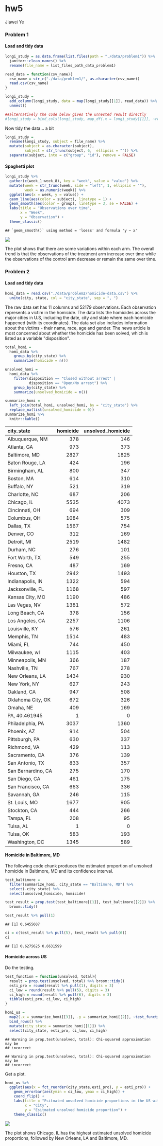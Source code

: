 hw5
================
Jiawei Ye

### Problem 1

#### Load and tidy data

``` r
longi_study = as.data.frame(list.files(path = "./data/problem1")) %>% 
  janitor::clean_names() %>% 
  rename(file_name = list_files_path_data_problem1)

read_data = function(csv_name){
  csv_name = str_c("./data/problem1/", as.character(csv_name))
  read.csv(csv_name)
}

longi_study = 
  add_column(longi_study, data = map(longi_study[[1]], read_data)) %>% 
  unnest()

##alternatively the code below gives the unnested result directly
#longi_study = bind_cols(longi_study, map_df(.x = longi_study[[1]], ~read_data(.x)))
```

Now tidy the data... a bit

``` r
longi_study =
  rename(longi_study, subject = file_name) %>% 
  mutate(subject = as.character(subject), 
         subject = str_trunc(subject, 6,  ellipsis = "")) %>% 
  separate(subject, into = c("group", "id"), remove = FALSE)
```

#### Spaghetti plot

``` r
longi_study %>% 
  gather(c(week_1:week_8), key = "week", value = "value") %>% 
  mutate(week = str_trunc(week, side = "left", 1, ellipsis = ""), 
         week = as.numeric(week)) %>% 
  ggplot(aes(x = week, y = value)) +
  geom_line(aes(color = subject), linetype = 1) +
  geom_smooth(aes(color = group), linetype = 3, se = FALSE) +
  labs(title = "Observations over time", 
       x = "Week", 
       y = "Observation") +
  theme_classic() 
```

    ## `geom_smooth()` using method = 'loess' and formula 'y ~ x'

![](p8105_hw5_jy2947_files/figure-markdown_github/plot-1.png)

The plot shows that there are some variations within each arm. The overall trend is that the observations of the treatment arm increase over time while the observations of the control arm decrease or remain the same over time.

### Problem 2

#### Load and tidy data

``` r
homi_data = read.csv("./data/problem2/homicide-data.csv") %>% 
  unite(city, state, col = "city_state", sep = ", ")
```

The raw data set has 11 columns and 52179 observations. Each observation represents a victim in the homicide. The data lists the homicides across the major cities in U.S, including the date, city and state where each homicide happened (with its coordinates). The data set also includes information about the victims - their name, race, age and gender. The news article is most concerned about whether the homicide has been solved, which is listed as a variable "disposition".

``` r
total_homi =  
  homi_data %>% 
    group_by(city_state) %>% 
    summarize(homicide = n())

unsolved_homi = 
  homi_data %>% 
    filter(disposition == "Closed without arrest" | 
           disposition == "Open/No arrest") %>% 
    group_by(city_state) %>% 
    summarize(unsolved_homicide = n())  

summarize_homi = 
  left_join(total_homi, unsolved_homi, by = "city_state") %>% 
  replace_na(list(unsolved_homicide = 0))
summarize_homi %>% 
  knitr::kable()
```

| city\_state        |  homicide|  unsolved\_homicide|
|:-------------------|---------:|-------------------:|
| Albuquerque, NM    |       378|                 146|
| Atlanta, GA        |       973|                 373|
| Baltimore, MD      |      2827|                1825|
| Baton Rouge, LA    |       424|                 196|
| Birmingham, AL     |       800|                 347|
| Boston, MA         |       614|                 310|
| Buffalo, NY        |       521|                 319|
| Charlotte, NC      |       687|                 206|
| Chicago, IL        |      5535|                4073|
| Cincinnati, OH     |       694|                 309|
| Columbus, OH       |      1084|                 575|
| Dallas, TX         |      1567|                 754|
| Denver, CO         |       312|                 169|
| Detroit, MI        |      2519|                1482|
| Durham, NC         |       276|                 101|
| Fort Worth, TX     |       549|                 255|
| Fresno, CA         |       487|                 169|
| Houston, TX        |      2942|                1493|
| Indianapolis, IN   |      1322|                 594|
| Jacksonville, FL   |      1168|                 597|
| Kansas City, MO    |      1190|                 486|
| Las Vegas, NV      |      1381|                 572|
| Long Beach, CA     |       378|                 156|
| Los Angeles, CA    |      2257|                1106|
| Louisville, KY     |       576|                 261|
| Memphis, TN        |      1514|                 483|
| Miami, FL          |       744|                 450|
| Milwaukee, wI      |      1115|                 403|
| Minneapolis, MN    |       366|                 187|
| Nashville, TN      |       767|                 278|
| New Orleans, LA    |      1434|                 930|
| New York, NY       |       627|                 243|
| Oakland, CA        |       947|                 508|
| Oklahoma City, OK  |       672|                 326|
| Omaha, NE          |       409|                 169|
| PA, 40.461945      |         1|                   0|
| Philadelphia, PA   |      3037|                1360|
| Phoenix, AZ        |       914|                 504|
| Pittsburgh, PA     |       630|                 337|
| Richmond, VA       |       429|                 113|
| Sacramento, CA     |       376|                 139|
| San Antonio, TX    |       833|                 357|
| San Bernardino, CA |       275|                 170|
| San Diego, CA      |       461|                 175|
| San Francisco, CA  |       663|                 336|
| Savannah, GA       |       246|                 115|
| St. Louis, MO      |      1677|                 905|
| Stockton, CA       |       444|                 266|
| Tampa, FL          |       208|                  95|
| Tulsa, AL          |         1|                   0|
| Tulsa, OK          |       583|                 193|
| Washington, DC     |      1345|                 589|

#### Homicide in Baltimore, MD

The following code chunk produces the estimated proportion of unsolved homicide in Baltimore, MD and its confidence interval.

``` r
test_baltimore = 
  filter(summarize_homi, city_state == "Baltimore, MD") %>% 
  select(-city_state) %>% 
  select(unsolved_homicide, homicide)

test_result = prop.test(test_baltimore[[1]], test_baltimore[[2]]) %>% 
  broom::tidy()

test_result %>% pull(1)
```

    ## [1] 0.6455607

``` r
ci = c(test_result %>% pull(5), test_result %>% pull(6))
ci
```

    ## [1] 0.6275625 0.6631599

#### Homicide across US

Do the testing.

``` r
test_function = function(unsolved, total){
  result = prop.test(unsolved, total) %>% broom::tidy()
  esti_pro = round(result %>% pull(1), digits = 3)
  ci_low = round(result %>% pull(5), digits = 3)
  ci_high = round(result %>% pull(6), digits = 3)
  tibble(esti_pro, ci_low, ci_high)
}

homi_us = 
  map2(.x = summarize_homi[[3]], .y = summarize_homi[[2]], ~test_function(.x, .y)) %>%
  bind_rows() %>% 
  mutate(city_state = summarize_homi[[1]]) %>% 
  select(city_state, esti_pro, ci_low, ci_high)
```

    ## Warning in prop.test(unsolved, total): Chi-squared approximation may be
    ## incorrect

    ## Warning in prop.test(unsolved, total): Chi-squared approximation may be
    ## incorrect

Get a plot.

``` r
homi_us %>% 
  ggplot(aes(x = fct_reorder(city_state,esti_pro), y = esti_pro)) +
    geom_errorbar(aes(ymin = ci_low, ymax = ci_high)) +
    coord_flip() +
    labs(title = "Esitmated unsolved homicide proportions in the US with confidence intervals", 
         x = "City", 
         y = "Esitmated unsolved homicide proportion") +
    theme_classic()
```

![](p8105_hw5_jy2947_files/figure-markdown_github/plot_us-1.png)

The plot shows Chicago, IL has the highest estimated unsolved homicide proportions, followed by New Orleans, LA and Baltimore, MD.
